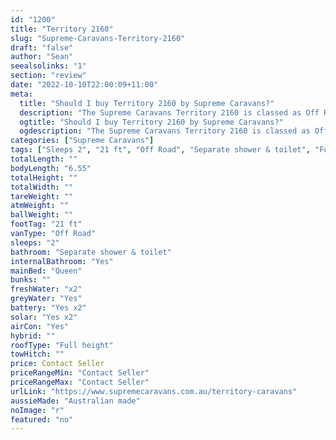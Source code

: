 ```yaml
---
id: "1200"
title: "Territory 2160"
slug: "Supreme-Caravans-Territory-2160"
draft: "false"
author: "Sean"
seealsolinks: "1"
section: "review"
date: "2022-10-10T22:00:09+11:00"
meta:
  title: "Should I buy Territory 2160 by Supreme Caravans?"
  description: "The Supreme Caravans Territory 2160 is classed as Off Road, and sleeps 2 people. It is Australian made and comes in at 21 ft. It generally has Separate shower & toilet."
  ogtitle: "Should I buy Territory 2160 by Supreme Caravans?"
  ogdescription: "The Supreme Caravans Territory 2160 is classed as Off Road, and sleeps 2 people. It is Australian made and comes in at 21 ft. It generally has Separate shower & toilet."
categories: ["Supreme Caravans"]
tags: ["Sleeps 2", "21 ft", "Off Road", "Separate shower & toilet", "Full height", "Price Unknown", "Australian made"]
totalLength: ""
bodyLength: "6.55"
totalHeight: ""
totalWidth: ""
tareWeight: ""
atmWeight: ""
ballWeight: ""
footTag: "21 ft"
vanType: "Off Road"
sleeps: "2"
bathroom: "Separate shower & toilet"
internalBathroom: "Yes"
mainBed: "Queen"
bunks: ""
freshWater: "x2"
greyWater: "Yes"
battery: "Yes x2"
solar: "Yes x2"
airCon: "Yes"
hybrid: ""
roofType: "Full height"
towHitch: ""
price: Contact Seller
priceRangeMin: "Contact Seller"
priceRangeMax: "Contact Seller"
urlLink: "https://www.supremecaravans.com.au/territory-caravans"
aussieMade: "Australian made"
noImage: "r"
featured: "no"
---
```

